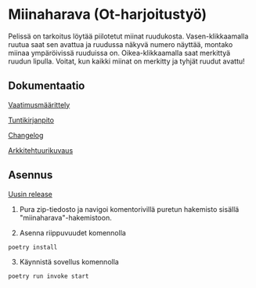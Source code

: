 # Miinaharava (Ot-harjoitustyö)

Pelissä on tarkoitus löytää piilotetut miinat ruudukosta. Vasen-klikkaamalla ruutua saat sen avattua ja ruudussa näkyvä numero näyttää, montako miinaa ympäröivissä ruuduissa on. Oikea-klikkaamalla saat merkittyä ruudun lipulla. Voitat, kun kaikki miinat on merkitty ja tyhjät ruudut avattu!

## Dokumentaatio
[Vaatimusmäärittely](https://github.com/mizhonka/ot-harjoitustyo/blob/main/dokumentaatio/vaatimusmaarittely.md)

[Tuntikirjanpito](https://github.com/mizhonka/ot-harjoitustyo/blob/main/dokumentaatio/tuntikirjanpito.md)

[Changelog](https://github.com/mizhonka/ot-harjoitustyo/blob/main/dokumentaatio/changelog.md)

[Arkkitehtuurikuvaus](https://github.com/mizhonka/ot-harjoitustyo/blob/main/dokumentaatio/arkkitehtuuri.md)

## Asennus
[Uusin release](https://github.com/mizhonka/ot-harjoitustyo/releases/tag/viikko5)

1. Pura zip-tiedosto ja navigoi komentorivillä puretun hakemisto sisällä "miinaharava"-hakemistoon.

2. Asenna riippuvuudet komennolla
```
poetry install
```

3. Käynnistä sovellus komennolla
```
poetry run invoke start
```
